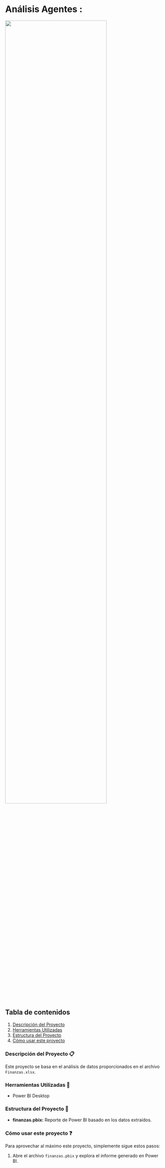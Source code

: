 # Análisis Agentes :

<img src="https://www.lifeder.com/wp-content/uploads/2018/04/empresas-economia-concepto-min-1024x512.jpg" width='80%'>


## Tabla de contenidos

1. [Descripción del Proyecto](#descripción-del-proyecto-clipboard)
2. [Herramientas Utilizadas](#herramientas-utilizadas-wrench)
3. [Estructura del Proyecto](#estructura-del-proyecto-open_file_folder)
4. [Cómo usar este proyecto](#cómo-usar-este-proyecto-question)


### Descripción del Proyecto :clipboard:
Este proyecto se basa en el análisis de datos proporcionados en el archivo `Finanzas.xlsx`.


### Herramientas Utilizadas :wrench:
- Power BI Desktop

  
### Estructura del Proyecto :open_file_folder:
- **finanzas.pbix:** Reporte de Power BI basado en los datos extraídos.

  
### Cómo usar este proyecto :question:
Para aprovechar al máximo este proyecto, simplemente sigue estos pasos:
1. Abre el archivo `finanzas.pbix` y explora el informe generado en Power BI.
